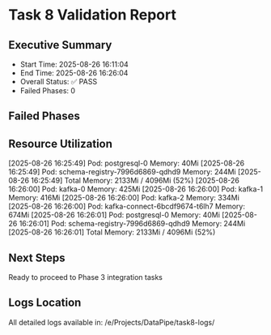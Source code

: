 # Task 8 Validation Report

## Executive Summary
- Start Time: 2025-08-26 16:11:04
- End Time: 2025-08-26 16:26:04
- Overall Status: ✅ PASS
- Failed Phases: 0

## Failed Phases


## Resource Utilization
[2025-08-26 16:25:49] Pod: postgresql-0 Memory: 40Mi
[2025-08-26 16:25:49] Pod: schema-registry-7996d6869-qdhd9 Memory: 244Mi
[2025-08-26 16:25:49] Total Memory: 2133Mi / 4096Mi (52%)
[2025-08-26 16:26:00] Pod: kafka-0 Memory: 425Mi
[2025-08-26 16:26:00] Pod: kafka-1 Memory: 416Mi
[2025-08-26 16:26:00] Pod: kafka-2 Memory: 334Mi
[2025-08-26 16:26:00] Pod: kafka-connect-6bcdf9674-t6lh7 Memory: 674Mi
[2025-08-26 16:26:01] Pod: postgresql-0 Memory: 40Mi
[2025-08-26 16:26:01] Pod: schema-registry-7996d6869-qdhd9 Memory: 244Mi
[2025-08-26 16:26:01] Total Memory: 2133Mi / 4096Mi (52%)

## Next Steps
Ready to proceed to Phase 3 integration tasks

## Logs Location
All detailed logs available in: /e/Projects/DataPipe/task8-logs/
